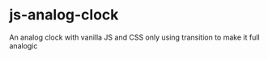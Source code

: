 # js-analog-clock

An analog clock with vanilla JS and CSS only using transition to make it full analogic
